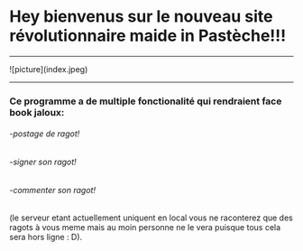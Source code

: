 <h1>Hey bienvenus sur le nouveau site révolutionnaire maide in Pastèche!!!</h1>
<hr>
![picture](index.jpeg)
<hr>
<h3>Ce programme a de multiple fonctionalité qui rendraient face book jaloux:</h3>

<h6>-postage de ragot!</h6>

<h6>-signer son ragot!</h6>

<h6>-commenter son ragot!</h6>

<p>(le serveur etant actuellement uniquent en local vous ne raconterez que des ragots à vous meme mais au moin personne ne le vera puisque tous cela sera hors ligne : D).</p>


